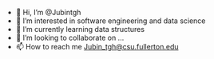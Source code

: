 - 👋 Hi, I’m @Jubintgh
- 👀 I’m interested in software engineering and data science
- 🌱 I’m currently learning data structures
- 💞️ I’m looking to collaborate on ...
- 📫 How to reach me Jubin_tgh@csu.fullerton.edu

<!---
Jubintgh/Jubintgh is a ✨ special ✨ repository because its `README.md` (this file) appears on your GitHub profile.
You can click the Preview link to take a look at your changes.
--->
